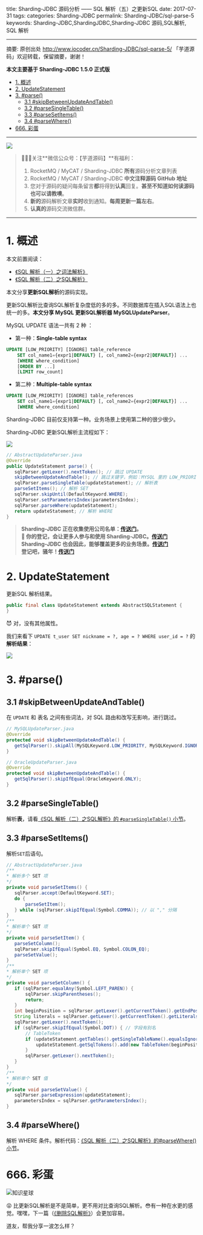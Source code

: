 title: Sharding-JDBC 源码分析 —— SQL 解析（五）之更新SQL
date: 2017-07-31
tags:
categories: Sharding-JDBC
permalink: Sharding-JDBC/sql-parse-5
keywords: Sharding-JDBC,ShardingJDBC,Sharding-JDBC 源码,SQL解析, SQL 解析

-------

摘要: 原创出处 http://www.iocoder.cn/Sharding-JDBC/sql-parse-5/ 「芋道源码」欢迎转载，保留摘要，谢谢！

**本文主要基于 Sharding-JDBC 1.5.0 正式版**  

- [1. 概述](#)
- [2. UpdateStatement](#)
- [3. #parse()](#)
	- [3.1 #skipBetweenUpdateAndTable()](#)
	- [3.2 #parseSingleTable()](#)
	- [3.3 #parseSetItems()](#)
	- [3.4 #parseWhere()](#)
- [666. 彩蛋](#)

-------

![](https://www.iocoder.cn/images/common/wechat_mp_2018_05_18.jpg)

> 🙂🙂🙂关注**微信公众号：【芋道源码】**有福利：  
> 1. RocketMQ / MyCAT / Sharding-JDBC **所有**源码分析文章列表  
> 2. RocketMQ / MyCAT / Sharding-JDBC **中文注释源码 GitHub 地址**  
> 3. 您对于源码的疑问每条留言**都**将得到**认真**回复。**甚至不知道如何读源码也可以请教噢**。  
> 4. **新的**源码解析文章**实时**收到通知。**每周更新一篇左右**。  
> 5. **认真的**源码交流微信群。

-------

# 1. 概述

本文前置阅读：

* [《SQL 解析（一）之词法解析》](http://www.iocoder.cn/Sharding-JDBC/sql-parse-1/?self)
* [《SQL 解析（二）之SQL解析》](http://www.iocoder.cn/Sharding-JDBC/sql-parse-2/?self)

本文分享**更新SQL解析**的源码实现。

更新SQL解析比查询SQL解析复杂度低的多的多。不同数据库在插入SQL语法上也统一的多。**本文分享 MySQL 更新SQL解析器 MySQLUpdateParser**。

MySQL UPDATE 语法一共有 2 种 ：

* 第一种：**Single-table syntax**

```SQL
UPDATE [LOW_PRIORITY] [IGNORE] table_reference
    SET col_name1={expr1|DEFAULT} [, col_name2={expr2|DEFAULT}] ...
    [WHERE where_condition]
    [ORDER BY ...]
    [LIMIT row_count]
```

* 第二种：**Multiple-table syntax**

```SQL
UPDATE [LOW_PRIORITY] [IGNORE] table_references
    SET col_name1={expr1|DEFAULT} [, col_name2={expr2|DEFAULT}] ...
    [WHERE where_condition]
```

Sharding-JDBC 目前仅支持第一种。业务场景上使用第二种的很少很少。

Sharding-JDBC 更新SQL解析主流程如下：

![](http://www.iocoder.cn/images/Sharding-JDBC/2017_07_31/01.png)

```Java
// AbstractUpdateParser.java
@Override
public UpdateStatement parse() {
   sqlParser.getLexer().nextToken(); // 跳过 UPDATE
   skipBetweenUpdateAndTable(); // 跳过关键字，例如：MYSQL 里的 LOW_PRIORITY、IGNORE
   sqlParser.parseSingleTable(updateStatement); // 解析表
   parseSetItems(); // 解析 SET
   sqlParser.skipUntil(DefaultKeyword.WHERE);
   sqlParser.setParametersIndex(parametersIndex);
   sqlParser.parseWhere(updateStatement);
   return updateStatement; // 解析 WHERE
}
```

> **Sharding-JDBC 正在收集使用公司名单：[传送门](https://github.com/dangdangdotcom/sharding-jdbc/issues/234)。  
> 🙂 你的登记，会让更多人参与和使用 Sharding-JDBC。[传送门](https://github.com/dangdangdotcom/sharding-jdbc/issues/234)  
> Sharding-JDBC 也会因此，能够覆盖更多的业务场景。[传送门](https://github.com/dangdangdotcom/sharding-jdbc/issues/234)  
> 登记吧，骚年！[传送门](https://github.com/dangdangdotcom/sharding-jdbc/issues/234)**

# 2. UpdateStatement

更新SQL 解析结果。

```Java
public final class UpdateStatement extends AbstractSQLStatement {
}
```

😈 对，没有其他属性。

我们来看下 `UPDATE t_user SET nickname = ?, age = ? WHERE user_id = ?` 的**解析结果**：

![](http://www.iocoder.cn/images/Sharding-JDBC/2017_07_31/02.png)

# 3. #parse()

## 3.1 #skipBetweenUpdateAndTable()

在 `UPDATE` 和 表名 之间有些词法，对 SQL 路由和改写无影响，进行跳过。

```Java
// MySQLUpdateParser.java
@Override
protected void skipBetweenUpdateAndTable() {
   getSqlParser().skipAll(MySQLKeyword.LOW_PRIORITY, MySQLKeyword.IGNORE);
}

// OracleUpdateParser.java
@Override
protected void skipBetweenUpdateAndTable() {
   getSqlParser().skipIfEqual(OracleKeyword.ONLY);
}
```

## 3.2 #parseSingleTable()

解析**表**，请看[《SQL 解析（二）之SQL解析》的 `#parseSingleTable()` 小节](http://www.iocoder.cn/Sharding-JDBC/sql-parse-2/?self)。

## 3.3 #parseSetItems()

解析`SET`后语句。 

```Java
// AbstractUpdateParser.java
/**
* 解析多个 SET 项
*/
private void parseSetItems() {
   sqlParser.accept(DefaultKeyword.SET);
   do {
       parseSetItem();
   } while (sqlParser.skipIfEqual(Symbol.COMMA)); // 以 "," 分隔
}
/**
* 解析单个 SET 项
*/
private void parseSetItem() {
   parseSetColumn();
   sqlParser.skipIfEqual(Symbol.EQ, Symbol.COLON_EQ);
   parseSetValue();
}
/**
* 解析单个 SET 项
*/
private void parseSetColumn() {
   if (sqlParser.equalAny(Symbol.LEFT_PAREN)) {
       sqlParser.skipParentheses();
       return;
   }
   int beginPosition = sqlParser.getLexer().getCurrentToken().getEndPosition();
   String literals = sqlParser.getLexer().getCurrentToken().getLiterals();
   sqlParser.getLexer().nextToken();
   if (sqlParser.skipIfEqual(Symbol.DOT)) { // 字段有别名
       // TableToken
       if (updateStatement.getTables().getSingleTableName().equalsIgnoreCase(SQLUtil.getExactlyValue(literals))) {
           updateStatement.getSqlTokens().add(new TableToken(beginPosition - literals.length(), literals));
       }
       sqlParser.getLexer().nextToken();
   }
}
/**
* 解析单个 SET 值
*/
private void parseSetValue() {
   sqlParser.parseExpression(updateStatement);
   parametersIndex = sqlParser.getParametersIndex();
}
```

## 3.4 #parseWhere()

解析 WHERE 条件。解析代码：[《SQL 解析（二）之SQL解析》的#parseWhere()小节](http://www.iocoder.cn/Sharding-JDBC/sql-parse-2/?self)。

# 666. 彩蛋

![知识星球](http://www.iocoder.cn/images/Architecture/2017_12_29/01.png)

😝 比更新SQL解析是不是简单，更不用对比查询SQL解析。😳有一种在水更的感觉。嘿嘿，下一篇（[《删除SQL解析》](http://www.iocoder.cn/images/common/wechat_mp_2018_05_18.jpg)）会更加容易。

道友，帮我分享一波怎么样？

